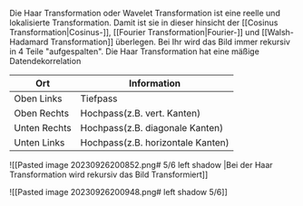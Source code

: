 Die Haar Transformation oder Wavelet Transformation ist eine reelle und lokalisierte Transformation. Damit ist sie in dieser hinsicht der [[Cosinus Transformation|Cosinus-]], [[Fourier Transformation|Fourier-]] und [[Walsh-Hadamard Transformation]] überlegen.
Bei Ihr wird das Bild immer rekursiv in 4 Teile "aufgespalten". Die Haar Transformation hat eine mäßige Datendekorrelation

| Ort          | Information                       |
| ------------ | --------------------------------- |
| Oben Links   | Tiefpass                          |
| Oben Rechts  | Hochpass(z.B. vert. Kanten)       |
| Unten Rechts | Hochpass(z.B. diagonale Kanten)   |
| Unten Links  | Hochpass(z.B. horizontale Kanten) |

![[Pasted image 20230926200852.png# 5/6 left shadow |Bei der Haar Transformation wird rekursiv das Bild Transformiert]]

![[Pasted image 20230926200948.png# left shadow 5/6]]